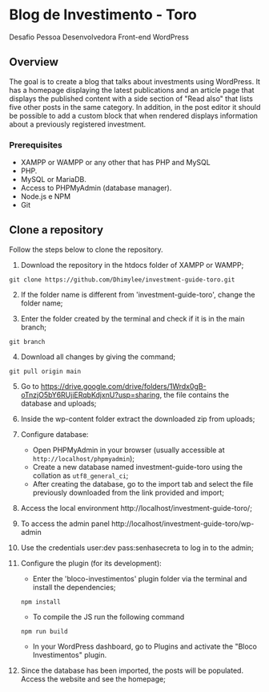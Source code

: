 # Blog de Investimento - Toro
Desafio Pessoa Desenvolvedora Front-end WordPress


## Overview
The goal is to create a blog that talks about investments using WordPress. It has a homepage displaying the latest publications and an article page that displays the published content with a side section of "Read also" that lists five other posts in the same category. In addition, in the post editor it should be possible to add a custom block that when rendered displays information about a previously registered investment.

### Prerequisites
-   XAMPP or WAMPP or any other that has PHP and MySQL
-   PHP.
-   MySQL or MariaDB.
-   Access to PHPMyAdmin (database manager).
-   Node.js e NPM
-   Git

## Clone a repository

Follow the steps below to clone the repository.

1. Download the repository in the htdocs folder of XAMPP or WAMPP;
```
git clone https://github.com/Dhimylee/investment-guide-toro.git
```

2. If the folder name is different from 'investment-guide-toro', change the folder name;

3. Enter the folder created by the terminal and check if it is in the main branch;
```
git branch
```

4. Download all changes by giving the command;
```
git pull origin main
```
5. Go to https://drive.google.com/drive/folders/1Wrdx0gB-oTnzjO5bY6RUjiERqbKdjxnU?usp=sharing, the file contains the database and uploads;

6. Inside the wp-content folder extract the downloaded zip from uploads;

7. Configure database:
    -   Open PHPMyAdmin in your browser (usually accessible at `http://localhost/phpmyadmin`);
    -   Create a new database named investment-guide-toro using the collation as `utf8_general_ci`;
    -   After creating the database, go to the import tab and select the file previously downloaded from the link provided and import;
    
8. Access the local environment http://localhost/investment-guide-toro/;

9. To access the admin panel http://localhost/investment-guide-toro/wp-admin

10. Use the credentials user:dev pass:senhasecreta to log in to the admin;

11. Configure the plugin (for its development):
    - Enter the 'bloco-investimentos' plugin folder via the terminal and install the dependencies;
    ```
    npm install
    ```
    - To compile the JS run the following command
    ```
    npm run build
    ```
    - In your WordPress dashboard, go to Plugins and activate the "Bloco Investimentos" plugin.

12. Since the database has been imported, the posts will be populated. Access the website and see the homepage;

